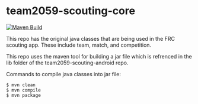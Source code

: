 # team2059-scouting-core

<a href="https://github.com/aamijar/team2059-scouting-core/actions"><img alt="Maven Build" src="https://github.com/aamijar/team2059-scouting-core/workflows/Maven Build/badge.svg"></a>

This repo has the original java classes that are being used in the FRC scouting app. These include team, match, and competition.

This repo uses the maven tool for building a jar file which is refrenced in the lib folder of the team2059-scouting-android repo.

Commands to compile java classes into jar file:

```
$ mvn clean
$ mvn compile
$ mvn package
```
